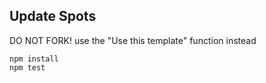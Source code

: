 ## Update Spots

DO NOT FORK!   use the "Use this template" function instead

```
npm install
npm test
```